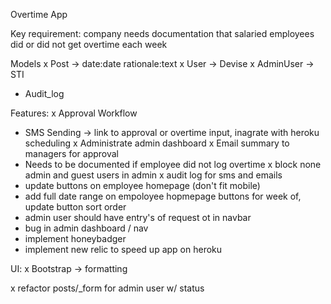 Overtime App

Key requirement: company needs documentation that salaried employees did or did not get overtime each week

Models
x  Post -> date:date rationale:text 
x User -> Devise 
x AdminUser -> STI
- Audit_log

Features:
x Approval Workflow
- SMS Sending -> link to approval or overtime input, inagrate with heroku scheduling
x Administrate admin dashboard
x Email summary to managers for approval
- Needs to be documented if employee did not log overtime
x block none admin and guest users in admin
x audit log for sms and emails
- update buttons on employee homepage (don't fit mobile)
- add full date range on empoloyee hopmepage buttons for week of, update button sort order
- admin user should have entry's of request ot in navbar
- bug in admin dashboard / nav
- implement honeybadger
- implement new relic to speed up app on heroku

UI:
x Bootstrap -> formatting


x refactor posts/_form for admin user w/ status
